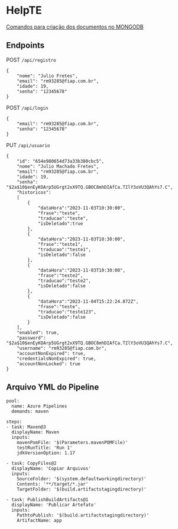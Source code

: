 # HelpTE

[Comandos para criação dos documentos no MONGODB](MONGODB.txt)

## Endpoints

POST
`/api/registro`


    
    {
        "nome": "Julio Fretes",
        "email": "rm93285@fiap.com.br",
        "idade": 19,
        "senha": "12345678"
    }
    
POST
`/api/login`


    {
        "email": "rm93285@fiap.com.br",
        "senha": "12345678"
    }

PUT
`/api/usuario`

    {
        "id": "654e980654d73a33b380cbc5",
        "nome": "Julio Machado Fretes",
        "email": "rm93285@fiap.com.br",
        "idade": 19,
        "senha": "$2a$10$enEyKOArp5UGrgt2xX9TQ.GBOC8mhDIAfCa.TIlY3oVU3QAhYs7.C",
        "historicos":
        [
            {
                "dataHora":"2023-11-03T10:30:00",
                "frase":"teste",
                "traducao":"teste",
                "isDeletado":true
            },
            {
                "dataHora":"2023-11-03T10:30:00",
                "frase":"teste1",
                "traducao":"teste1",
                "isDeletado":false
            },
            {
                "dataHora":"2023-11-03T10:30:00",
                "frase":"teste2",
                "traducao":"teste2",
                "isDeletado":false
            },
            {
                "dataHora":"2023-11-04T15:22:24.872Z",
                "frase":"teste",
                "traducao":"teste123",
                "isDeletado":false
            }
        ],
        "enabled": true,
        "password": "$2a$10$enEyKOArp5UGrgt2xX9TQ.GBOC8mhDIAfCa.TIlY3oVU3QAhYs7.C",
        "username": "rm93285@fiap.com.br",
        "accountNonExpired": true,
        "credentialsNonExpired": true,
        "accountNonLocked": true
    }



## Arquivo YML do Pipeline
    
    pool:
      name: Azure Pipelines
      demands: maven

    steps:
    - task: Maven@3
      displayName: Maven
      inputs:
        mavenPomFile: '$(Parameters.mavenPOMFile)'
        testRunTitle: 'Run 1'
        jdkVersionOption: 1.17

    - task: CopyFiles@2
      displayName: 'Copiar Arquivos'
      inputs:
        SourceFolder: '$(system.defaultworkingdirectory)'
        Contents: '**/target/*.jar'
        TargetFolder: '$(build.artifactstagingdirectory)'

    - task: PublishBuildArtifacts@1
      displayName: 'Publicar Artefato'
      inputs:
        PathtoPublish: '$(build.artifactstagingdirectory)'
        ArtifactName: app
   
